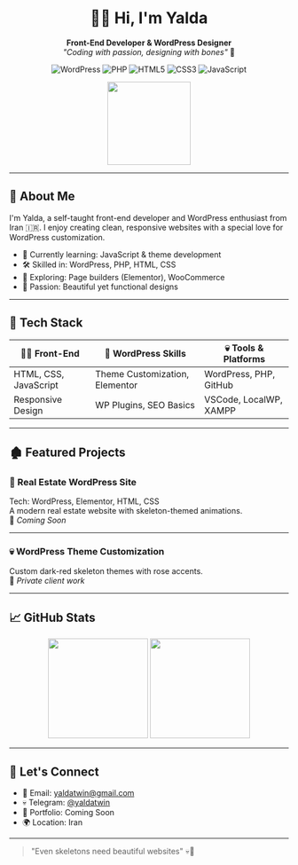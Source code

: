 <h1 align="center">🌹💀 Hi, I'm Yalda</h1>
<p align="center">
  <strong>Front-End Developer & WordPress Designer</strong><br>
  <em>"Coding with passion, designing with bones"</em> 🦴
</p>

<p align="center">
  <img src="https://img.shields.io/badge/WordPress-FF0000?style=for-the-badge&logo=wordpress&logoColor=white" alt="WordPress" />
  <img src="https://img.shields.io/badge/PHP-AA0000?style=for-the-badge&logo=php&logoColor=white" alt="PHP" />
  <img src="https://img.shields.io/badge/HTML5-DD0000?style=for-the-badge&logo=html5&logoColor=white" alt="HTML5" />
  <img src="https://img.shields.io/badge/CSS3-BB0000?style=for-the-badge&logo=css3&logoColor=white" alt="CSS3" />
  <img src="https://img.shields.io/badge/JavaScript-CC0000?style=for-the-badge&logo=javascript&logoColor=white" alt="JavaScript" />
</p>

<p align="center">
  <img src="https://media.giphy.com/media/XEgjuF9c32qBk1ZXky/giphy.gif" width="150">
</p>

---

## 🚀 About Me

I'm Yalda, a self-taught front-end developer and WordPress enthusiast from Iran 🇮🇷. I enjoy creating clean, responsive websites with a special love for WordPress customization.

- 🎯 Currently learning: JavaScript & theme development  
- 🛠 Skilled in: WordPress, PHP, HTML, CSS  
- 🧩 Exploring: Page builders (Elementor), WooCommerce  
- 🌹 Passion: Beautiful yet functional designs  

---

## 🦴 Tech Stack

| 👩‍💻 Front-End            | 🌹 WordPress Skills           | 💀 Tools & Platforms         |
|--------------------------|------------------------------|------------------------------|
| HTML, CSS, JavaScript     | Theme Customization, Elementor | WordPress, PHP, GitHub       |
| Responsive Design         | WP Plugins, SEO Basics       | VSCode, LocalWP, XAMPP       |

---

## 🏚 Featured Projects

### 🏡 Real Estate WordPress Site  
Tech: WordPress, Elementor, HTML, CSS  
A modern real estate website with skeleton-themed animations.  
🔗 *Coming Soon*

---

### 💀 WordPress Theme Customization  
Custom dark-red skeleton themes with rose accents.  
🔗 *Private client work*

---

## 📈 GitHub Stats

<p align="center">
  <img src="https://github-readme-stats.vercel.app/api?username=YALDAKHOSHPEY&show_icons=true&theme=synthwave" height="180" />
  <img src="https://github-readme-stats.vercel.app/api/top-langs/?username=YALDAKHOSHPEY&layout=compact&theme=synthwave" height="180"/>
</p>

---

## 🌹 Let's Connect

- 📧 Email: yaldatwin@gmail.com  
- 💀 Telegram: [@yaldatwin](https://t.me/yaldatwin)  
- 🦴 Portfolio: Coming Soon  
- 🌍 Location: Iran  

---

> "Even skeletons need beautiful websites" 💀🌹
